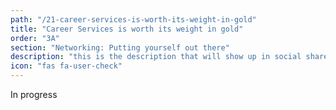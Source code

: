 ```yaml
---
path: "/21-career-services-is-worth-its-weight-in-gold"
title: "Career Services is worth its weight in gold"
order: "3A"
section: "Networking: Putting yourself out there"
description: "this is the description that will show up in social shares"
icon: "fas fa-user-check"
---
```


In progress
